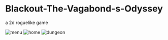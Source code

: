 # Blackout-The-Vagabond-s-Odyssey
a 2d roguelike game

![menu](https://github.com/user-attachments/assets/73fc065d-a7d5-48a0-b125-0a1b2ddbe9bd)
![home](https://github.com/user-attachments/assets/6e2598cd-d4f1-4b86-a606-e4297423a714)
![dungeon](https://github.com/user-attachments/assets/67bfb9b6-98e7-4c95-8627-3bf6ef40c831)
